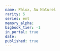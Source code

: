 ```yaml
---
name: Phlox, Au Naturel
rarity: 5
series: ent
memory_alpha:
bigbook_tier: -1
in_portal: true
date:
published: true
---
```



